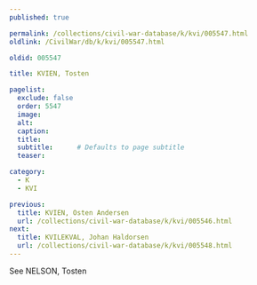 ```yaml
---
published: true

permalink: /collections/civil-war-database/k/kvi/005547.html
oldlink: /CivilWar/db/k/kvi/005547.html

oldid: 005547

title: KVIEN, Tosten

pagelist:
  exclude: false
  order: 5547
  image: 
  alt:
  caption:
  title:
  subtitle:      # Defaults to page subtitle
  teaser:

category: 
  - K 
  - KVI

previous:
  title: KVIEN, Osten Andersen
  url: /collections/civil-war-database/k/kvi/005546.html  
next:
  title: KVILEKVAL, Johan Haldorsen
  url: /collections/civil-war-database/k/kvi/005548.html   
---
```

See NELSON, Tosten